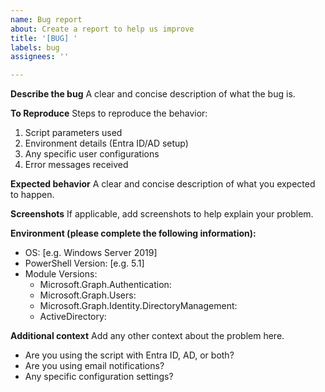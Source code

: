 ```yaml
---
name: Bug report
about: Create a report to help us improve
title: '[BUG] '
labels: bug
assignees: ''

---
```


**Describe the bug**
A clear and concise description of what the bug is.

**To Reproduce**
Steps to reproduce the behavior:
1. Script parameters used
2. Environment details (Entra ID/AD setup)
3. Any specific user configurations
4. Error messages received

**Expected behavior**
A clear and concise description of what you expected to happen.

**Screenshots**
If applicable, add screenshots to help explain your problem.

**Environment (please complete the following information):**
 - OS: [e.g. Windows Server 2019]
 - PowerShell Version: [e.g. 5.1]
 - Module Versions:
   - Microsoft.Graph.Authentication:
   - Microsoft.Graph.Users:
   - Microsoft.Graph.Identity.DirectoryManagement:
   - ActiveDirectory:

**Additional context**
Add any other context about the problem here.
- Are you using the script with Entra ID, AD, or both?
- Are you using email notifications?
- Any specific configuration settings?
